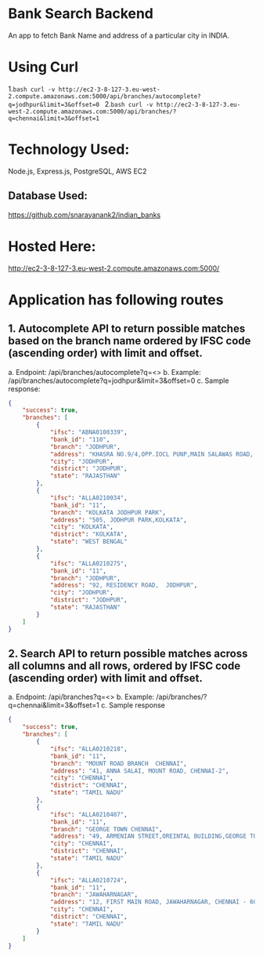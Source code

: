 # Bank Search Backend
An app to fetch Bank Name and address of a particular city in INDIA.
# Using Curl
1.```bash curl -v http://ec2-3-8-127-3.eu-west-2.compute.amazonaws.com:5000/api/branches/autocomplete?q=jodhpur&limit=3&offset=0 ```
2.```bash curl -v http://ec2-3-8-127-3.eu-west-2.compute.amazonaws.com:5000/api/branches/?q=chennai&limit=3&offset=1 ```

# Technology Used:
Node.js, Express.js, PostgreSQL, AWS EC2
## Database Used:
https://github.com/snarayanank2/indian_banks

# Hosted Here: 
http://ec2-3-8-127-3.eu-west-2.compute.amazonaws.com:5000/

# Application has following routes
## 1. Autocomplete API to return possible matches based on the branch name ordered by IFSC code (ascending order) with limit and offset.
a. Endpoint: /api/branches/autocomplete?q=<>
b. Example: /api/branches/autocomplete?q=jodhpur&limit=3&offset=0
c. Sample response:
```json
{
    "success": true,
    "branches": [
        {
            "ifsc": "ABNA0100339",
            "bank_id": "110",
            "branch": "JODHPUR",
            "address": "KHASRA NO.9/4,OPP.IOCL PUNP,MAIN SALAWAS ROAD, BASNI PHASE - II, VILLAGE SANGARIYA, TEHSIL JODHPUR- 324005",
            "city": "JODHPUR",
            "district": "JODHPUR",
            "state": "RAJASTHAN"
        },
        {
            "ifsc": "ALLA0210034",
            "bank_id": "11",
            "branch": "KOLKATA JODHPUR PARK",
            "address": "505, JODHPUR PARK,KOLKATA",
            "city": "KOLKATA",
            "district": "KOLKATA",
            "state": "WEST BENGAL"
        },
        {
            "ifsc": "ALLA0210275",
            "bank_id": "11",
            "branch": "JODHPUR",
            "address": "92, RESIDENCY ROAD,  JODHPUR",
            "city": "JODHPUR",
            "district": "JODHPUR",
            "state": "RAJASTHAN"
        }
    ]
}
```

## 2. Search API to return possible matches across all columns and all rows, ordered by IFSC code (ascending order) with limit and offset.
a. Endpoint: /api/branches?q=<>
b. Example: /api/branches/?q=chennai&limit=3&offset=1
c. Sample response
```json
{
    "success": true,
    "branches": [
        {
            "ifsc": "ALLA0210218",
            "bank_id": "11",
            "branch": "MOUNT ROAD BRANCH  CHENNAI",
            "address": "41, ANNA SALAI, MOUNT ROAD, CHENNAI-2",
            "city": "CHENNAI",
            "district": "CHENNAI",
            "state": "TAMIL NADU"
        },
        {
            "ifsc": "ALLA0210407",
            "bank_id": "11",
            "branch": "GEORGE TOWN CHENNAI",
            "address": "49, ARMENIAN STREET,OREINTAL BUILDING,GEORGE TOWN,PIN - 600 001",
            "city": "CHENNAI",
            "district": "CHENNAI",
            "state": "TAMIL NADU"
        },
        {
            "ifsc": "ALLA0210724",
            "bank_id": "11",
            "branch": "JAWAHARNAGAR",
            "address": "12, FIRST MAIN ROAD, JAWAHARNAGAR, CHENNAI - 600082",
            "city": "CHENNAI",
            "district": "CHENNAI",
            "state": "TAMIL NADU"
        }
    ]
}
```
